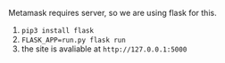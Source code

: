 Metamask requires server, so we are using flask for this.

1. `pip3 install flask`
2. `FLASK_APP=run.py flask run`
3. the site is avaliable at `http://127.0.0.1:5000`